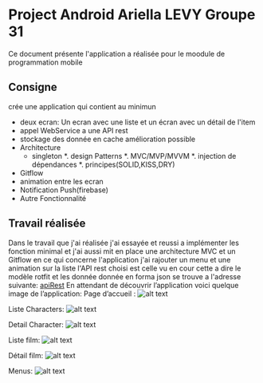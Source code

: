 # Project Android Ariella LEVY Groupe 31

Ce document présente l'application a réalisée pour le moodule de programmation mobile

## Consigne
crée une application qui contient au minimun
* deux ecran: Un ecran avec une liste et un écran avec un détail de l'item
* appel WebService a une API rest
* stockage des donnée en cache
amélioration possible 
* Architecture 
  *  singleton
  *. design Patterns
  *. MVC/MVP/MVVM
  *. injection de dépendances
  *. principes(SOLID,KISS,DRY)
* Gitflow
* animation entre les ecran
* Notification Push(firebase)
* Autre Fonctionnalité

## Travail réalisée
 
Dans le travail que j'ai réalisée j'ai essayée et reussi a implémenter les fonction minimal et j'ai aussi mit en place une architecture MVC et un Gitflow en ce qui concerne l'application j'ai rajouter un menu et une animation sur la liste 
l'API rest choisi est celle vu en cour cette a dire le modèle rotfit et les donnée donnée en forma json se trouve a l'adresse suivante:
[apiRest](
https://github.com/ariellalevy/ariellalevy.github.io?files=1
)
En attendant de découvrir l’application voici quelque image de l’application:
Page d’accueil :
![alt text](https://raw.githubusercontent.com/ariellalevy/ariellalevy.github.io/master/Acceuil.png)

Liste Characters:
![alt text](https://raw.githubusercontent.com/ariellalevy/ariellalevy.github.io/master/ListeCharacters.png)


Detail Character:
![alt text](https://raw.githubusercontent.com/ariellalevy/ariellalevy.github.io/master/DetailCharacter.png)

Liste film:
![alt text](https://raw.githubusercontent.com/ariellalevy/ariellalevy.github.io/master/ListFilms.png)

Détail film:
![alt text](https://raw.githubusercontent.com/ariellalevy/ariellalevy.github.io/master/DetailFilm.png)

Menus:
![alt text](https://raw.githubusercontent.com/ariellalevy/ariellalevy.github.io/master/Menu.png)
